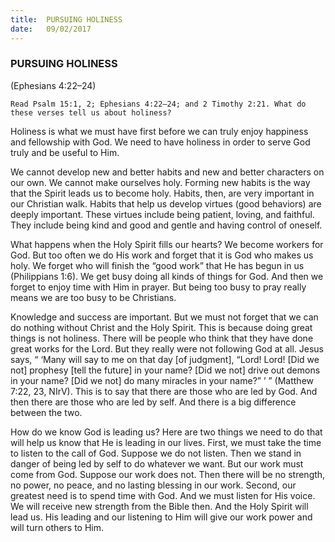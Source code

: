 ```yaml
---
title:  PURSUING HOLINESS
date:   09/02/2017
---
```


### PURSUING HOLINESS

(Ephesians 4:22–24)

`Read Psalm 15:1, 2; Ephesians 4:22–24; and 2 Timothy 2:21. What do these verses tell us about holiness?`

Holiness is what we must have first before we can truly enjoy happiness and fellowship with God. We need to have holiness in order to serve God truly and be useful to Him. 

We cannot develop new and better habits and new and better characters on our own. We cannot make ourselves holy. Forming new habits is the way that the Spirit leads us to become holy. Habits, then, are very important in our Christian walk. Habits that help us develop virtues (good behaviors) are deeply important. These virtues include being patient, loving, and faithful. They include being kind and good and gentle and having control of oneself. 

What happens when the Holy Spirit fills our hearts? We become workers for God. But too often we do His work and forget that it is God who makes us holy. We forget who will finish the “good work” that He has begun in us (Philippians 1:6). We get busy doing all kinds of things for God. And then we forget to enjoy time with Him in prayer. But being too busy to pray really means we are too busy to be Christians. 

Knowledge and success are important. But we must not forget that we can do nothing without Christ and the Holy Spirit. This is because doing great things is not holiness. There will be people who think that they have done great works for the Lord. But they really were not following God at all. Jesus says, “ ‘Many will say to me on that day [of judgment], “Lord! Lord! [Did we not] prophesy [tell the future] in your name? [Did we not] drive out demons in your name? [Did we not] do many miracles in your name?” ’ ” (Matthew 7:22, 23, NIrV). This is to say that there are those who are led by God. And then there are those who are led by self. And there is a big difference between the two. 

How do we know God is leading us? Here are two things we need to do that will help us know that He is leading in our lives. First, we must take the time to listen to the call of God. Suppose we do not listen. Then we stand in danger of being led by self to do whatever we want. But our work must come from God. Suppose our work does not. Then there will be no strength, no power, no peace, and no lasting blessing in our work. Second, our greatest need is to spend time with God. And we must listen for His voice. We will receive new strength from the Bible then. And the Holy Spirit will lead us. His leading and our listening to Him will give our work power and will turn others to Him.